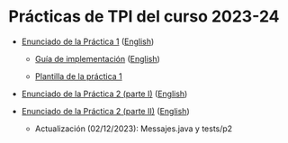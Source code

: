 # Prácticas de TPI del curso 2023-24

- [Enunciado de la Práctica 1](./enunciados/practica1/practica1.md) ([English](./enunciados/practica1/practica1_en.md))
    
    - [Guía de implementación](./enunciados/practica1/GuiaImplementacion.md) ([English](./enunciados/practica1/GuiaImplementacion_en.md))

    - [Plantilla de la práctica 1](https://github.com/informaticaucm-TPI/2324-SpaceInvaders/releases/tag/practica1-plantilla)

- [Enunciado de la Práctica 2 (parte I)](./enunciados/practica2/practica2_1.md) ([English](./enunciados/practica2/assignment2_1.md))

- [Enunciado de la Práctica 2 (parte II)](./enunciados/practica2/practica2_2.md) ([English](./enunciados/practica2/assignment2_2.md))

    - Actualización (02/12/2023): Messajes.java y tests/p2

